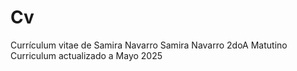 # Cv
Currículum vitae de Samira Navarro
Samira Navarro
2doA Matutino
Curriculum actualizado a Mayo 2025

